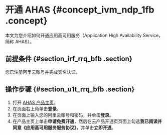 # 开通 AHAS {#concept_ivm_ndp_1fb .concept}

本文为您介绍如何开通应用高可用服务（Application High Availability Service，简称 AHAS）。

## 前提条件 {#section_irf_rrq_bfb .section}

您已注册阿里云账号并完成实名认证。

## 操作步骤 {#section_u1t_rrq_bfb .section}

1.  打开 [AHAS 产品主页](https://www.aliyun.com/product/ahas)。
2.  在页面右上角单击**登录**。
3.  在页面上输入您的阿里云账号和密码，并单击**登录**。
4.  在产品主页上单击**申请免费开通**，然后在云产品开通页页面上勾选**我已阅读并同意《应用高可用服务服务协议》**，并单击**立即开通**。

